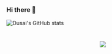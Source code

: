 ### Hi there 👋

![Dusai's GitHub stats](https://github-readme-stats.vercel.app/api?username=XbvEctor10)

<h1 align="center"> <a href="https://sunguoqi.com/"> <img src="https://readme-typing-svg.herokuapp.com/?lines=给时光以生命，给岁月以文明!&center=true&size=27"> </a> </h1>

<!--
**XbvEctor10/XbvEctor10** is a ✨ _special_ ✨ repository because its `README.md` (this file) appears on your GitHub profile.

Here are some ideas to get you started:

- 🔭 I’m currently working on ...
- 🌱 I’m currently learning ...
- 👯 I’m looking to collaborate on ...
- 🤔 I’m looking for help with ...
- 💬 Ask me about ...
- 📫 How to reach me: ...
- 😄 Pronouns: ...
- ⚡ Fun fact: ...
-->
